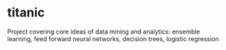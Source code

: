 # titanic
Project covering core ideas of data mining and analytics: ensemble learning, feed forward neural networks, decision trees, logistic regression
